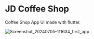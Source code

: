 # JD Coffee Shop
Coffee Shop App UI made with flutter.

![Screenshot_20240705-111634_first_app](https://github.com/jpdoshi/coffee_shop_app/assets/122164427/0d13cd7c-8f8a-44a7-b0a0-3d8d443b4f91)

